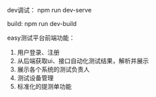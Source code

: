 dev调试： npm run dev-serve

build: npm run dev-build

easy测试平台前端功能：
1. 用户登录、注册
2. 从后端获取ui、接口自动化测试结果，解析并展示
3. 展示各个系统的测试负责人
4. 测试设备管理
5. 标准化的提测单功能
